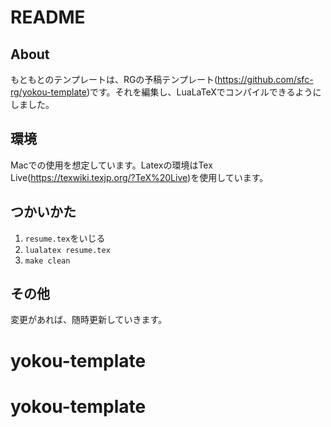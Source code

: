 # README

## About
もともとのテンプレートは、RGの予稿テンプレート(https://github.com/sfc-rg/yokou-template)です。それを編集し、LuaLaTeXでコンパイルできるようにしました。

## 環境
Macでの使用を想定しています。Latexの環境はTex Live(https://texwiki.texjp.org/?TeX%20Live)を使用しています。

## つかいかた
1. `resume.tex`をいじる
2. `lualatex resume.tex`
4. `make clean`

## その他
変更があれば、随時更新していきます。
# yokou-template
# yokou-template
